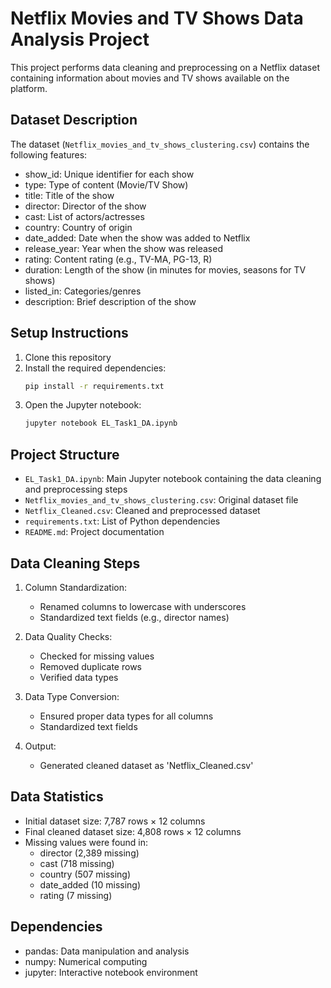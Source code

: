 # Netflix Movies and TV Shows Data Analysis Project

This project performs data cleaning and preprocessing on a Netflix dataset containing information about movies and TV shows available on the platform.

## Dataset Description

The dataset (`Netflix_movies_and_tv_shows_clustering.csv`) contains the following features:
- show_id: Unique identifier for each show
- type: Type of content (Movie/TV Show)
- title: Title of the show
- director: Director of the show
- cast: List of actors/actresses
- country: Country of origin
- date_added: Date when the show was added to Netflix
- release_year: Year when the show was released
- rating: Content rating (e.g., TV-MA, PG-13, R)
- duration: Length of the show (in minutes for movies, seasons for TV shows)
- listed_in: Categories/genres
- description: Brief description of the show

## Setup Instructions

1. Clone this repository
2. Install the required dependencies:
   ```bash
   pip install -r requirements.txt
   ```
3. Open the Jupyter notebook:
   ```bash
   jupyter notebook EL_Task1_DA.ipynb
   ```

## Project Structure

- `EL_Task1_DA.ipynb`: Main Jupyter notebook containing the data cleaning and preprocessing steps
- `Netflix_movies_and_tv_shows_clustering.csv`: Original dataset file
- `Netflix_Cleaned.csv`: Cleaned and preprocessed dataset
- `requirements.txt`: List of Python dependencies
- `README.md`: Project documentation

## Data Cleaning Steps

1. Column Standardization:
   - Renamed columns to lowercase with underscores
   - Standardized text fields (e.g., director names)

2. Data Quality Checks:
   - Checked for missing values
   - Removed duplicate rows
   - Verified data types

3. Data Type Conversion:
   - Ensured proper data types for all columns
   - Standardized text fields

4. Output:
   - Generated cleaned dataset as 'Netflix_Cleaned.csv'

## Data Statistics

- Initial dataset size: 7,787 rows × 12 columns
- Final cleaned dataset size: 4,808 rows × 12 columns
- Missing values were found in:
  - director (2,389 missing)
  - cast (718 missing)
  - country (507 missing)
  - date_added (10 missing)
  - rating (7 missing)

## Dependencies

- pandas: Data manipulation and analysis
- numpy: Numerical computing
- jupyter: Interactive notebook environment 